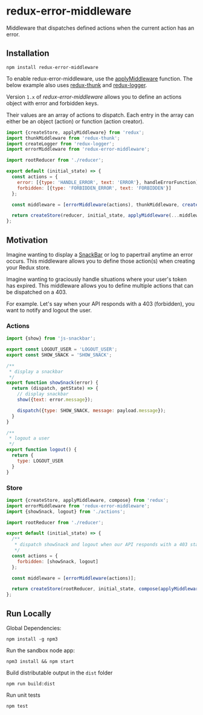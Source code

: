 # redux-error-middleware

Middleware that dispatches defined actions when the current action has an error.

## Installation
```
npm install redux-error-middleware
```

To enable redux-error-middleware, use the [applyMiddleware](http://redux.js.org/docs/api/applyMiddleware.html) function. The below example also uses [redux-thunk](https://github.com/gaearon/redux-thunk) and [redux-logger](https://github.com/evgenyrodionov/redux-logger).

Version `1.x` of _redux-error-middleware_ allows you to define an actions object with error and forbidden keys.  

Their values are an array of actions to dispatch. Each entry in the array can either be an object (action) or function (action creator).

```javascript
import {createStore, applyMiddleware} from 'redux';
import thunkMiddleware from 'redux-thunk';
import createLogger from 'redux-logger';
import errorMiddleware from 'redux-error-middleware';

import rootReducer from './reducer';

export default (initial_state) => {
  const actions = {
    error: [{type: 'HANDLE_ERROR', text: 'ERROR'}, handleErrorFunction],
    forbidden: [{type: 'FORBIDDEN_ERROR', text: 'FORBIDDEN'}]
  };

  const middleware = [errorMiddleware(actions), thunkMiddleware, createLogger()];

  return createStore(reducer, initial_state, applyMiddleware(...middleware));
};

```

## Motivation
Imagine wanting to display a [SnackBar](https://github.com/johnrhampton/SnackBar) or log to papertrail anytime an error occurs.  This middleware allows you to define those action(s) when creating your Redux store.

Imagine wanting to graciously handle situations where your user's token has expired.  This middleware allows you to define multiple actions that can be dispatched on a 403.

For example. Let's say when your API responds with a 403 (forbidden), you want to notify and logout the user.

### Actions
```javascript
import {show} from 'js-snackbar';

export const LOGOUT_USER = 'LOGOUT_USER';
export const SHOW_SNACK = 'SHOW_SNACK';

/**
 * display a snackbar
 */
export function showSnack(error) {
  return (dispatch, getState) => {
    // display snackbar
    show({text: error.message});

    dispatch({type: SHOW_SNACK, message: payload.message});
  }
}

/**
 * logout a user
 */
export function logout() {
  return {
    type: LOGOUT_USER
  }
}

```

### Store 
```javascript
import {createStore, applyMiddleware, compose} from 'redux';
import errorMiddleware from 'redux-error-middleware';
import {showSnack, logout} from './actions';

import rootReducer from './reducer';

export default (initial_state) => {
  /**
   * dispatch showSnack and logout when our API responds with a 403 status
   */
  const actions = {
    forbidden: [showSnack, logout]
  };

  const middleware = [errorMiddleware(actions)];

  return createStore(rootReducer, initial_state, compose(applyMiddleware(...middleware)));
};

```

## Run Locally

Global Dependencies:
```
npm install -g npm3
```

Run the sandbox node app:
```
npm3 install && npm start
```

Build distributable output in the `dist` folder
```
npm run build:dist
```

Run unit tests
```
npm test
```